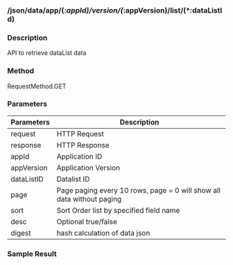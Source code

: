 ### /json/data/app/(*:appId)/version/(*:appVersion)/list/(*:dataListId)

### Description 

API to retrieve dataList data

### Method

RequestMethod.GET

### Parameters

| Parameters | Description |
|---|---|
| request | HTTP Request |
| response | HTTP Response |
| appId | Application ID |
| appVersion | Application Version |
| dataListID | Datalist ID |
| page | Page paging every 10 rows, page = 0 will show all data without paging |
| sort | Sort Order list by specified field name |
| desc | Optional true/false |
| digest | hash calculation of data json |

### Sample Result